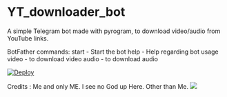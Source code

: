 # YT_downloader_bot

A simple Telegram bot made with pyrogram, to download video/audio from YouTube links.

BotFather commands:
start - Start the bot
help - Help regarding bot usage
video - <YouTube link> to download video
audio - <YouTube link> to download audio

[![Deploy](https://www.herokucdn.com/deploy/button.svg)](https://heroku.com/deploy?template=https://github.com/gufimov/youtube)

Credits : Me and only ME. I see no God up Here. Other than Me. 
![](https://i.imgur.com/sUlocsy.png)
